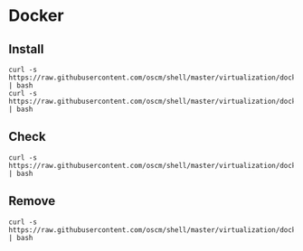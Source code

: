 Docker
=====

Install
-----
	curl -s https://raw.githubusercontent.com/oscm/shell/master/virtualization/docker/docker.repo.sh | bash
	curl -s https://raw.githubusercontent.com/oscm/shell/master/virtualization/docker/docker.install.sh | bash
	
Check
-----
	curl -s https://raw.githubusercontent.com/oscm/shell/master/virtualization/docker/docker.installd.sh | bash

Remove
-----
	curl -s https://raw.githubusercontent.com/oscm/shell/master/virtualization/docker/docker.remove.sh | bash

